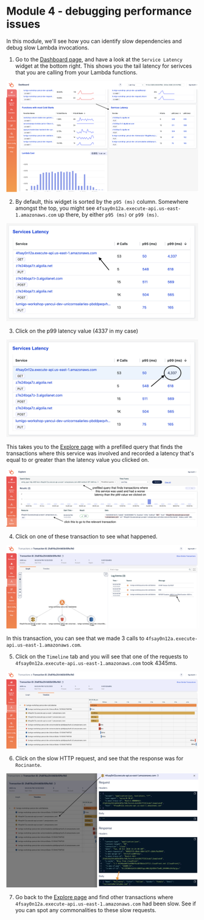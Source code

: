 # Module 4 - debugging performance issues

In this module, we'll see how you can identify slow dependencies and debug slow Lambda invocations.

1. Go to the [Dashboard page](https://platform.lumigo.io/dashboard), and have a look at the `Service Latency` widget at the bottom right. This shows you the tail latency for serivces that you are calling from your Lambda functions.

![service latency](images/mod04-lumigo-service-latency.png)

2. By default, this widget is sorted by the `p95 (ms)` column. Somewhere amongst the top, you might see `4fsay0n12a.execute-api.us-east-1.amazonaws.com` up there, by either `p95 (ms)` or `p99 (ms)`.

![slow dependency](images/mod04-lumigo-slow-dependency.png)

3. Click on the p99 latency value (4337 in my case)

![click on the p99 value](images/mod04-lumigo-p99.png)

This takes you to the [Explore page](https://platform.lumigo.io/search) with a prefilled query that finds the transactions where this service was involved and recorded a latency that's equal to or greater than the latency value you clicked on.

![find slow transactions](images/mod04-lumigo-p99-transaction.png)

4. Click on one of these transaction to see what happened.

![slow transaction](images/mod04-lumigo-slow-transactions.png)

In this transaction, you can see that we made 3 calls to `4fsay0n12a.execute-api.us-east-1.amazonaws.com`.

5. Click on the `Timeline` tab and you will see that one of the requests to `4fsay0n12a.execute-api.us-east-1.amazonaws.com` took 4345ms.

![transaction timeline](images/mod04-lumigo-slow-transaction-timeline.png)

6. Click on the slow HTTP request, and see that the response was for `Rocinante`.

![slow request](images/mod04-lumigo-slow-request.png)

7. Go back to the [Explore page](https://platform.lumigo.io/search) and find other transactions where `4fsay0n12a.execute-api.us-east-1.amazonaws.com` had been slow. See if you can spot any commonalities to these slow requests.
